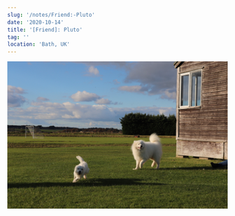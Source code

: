 ```yaml
---
slug: '/notes/Friend:-Pluto'
date: '2020-10-14'
title: '[Friend]: Pluto'
tag: ''
location: 'Bath, UK'
---
```


![Westie](./figure1.jpeg)

